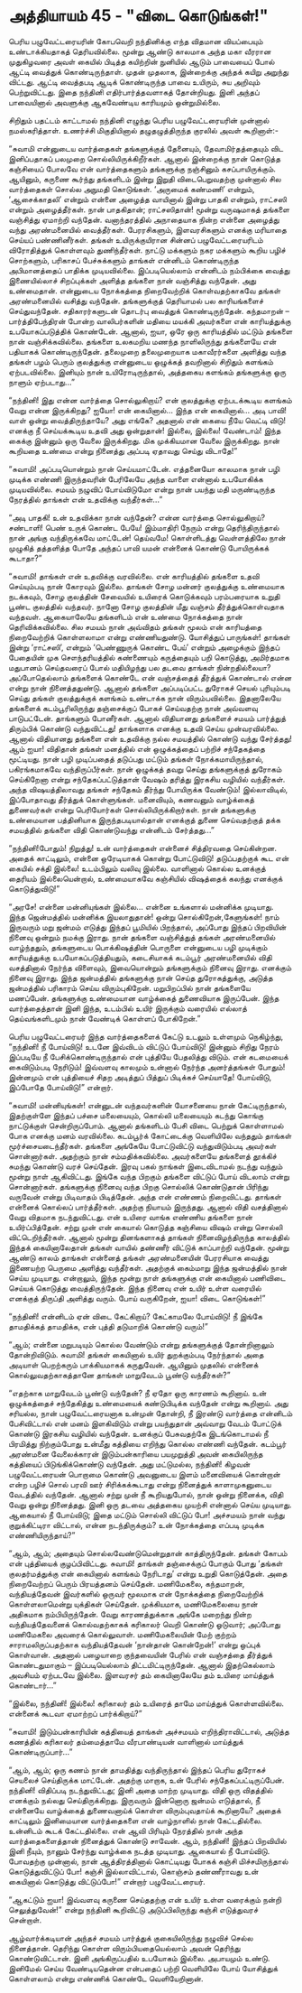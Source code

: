 # அத்தியாயம் 45 - "விடை கொடுங்கள்!"

பெரிய பழுவேட்டரையரின் கோபவெறி நந்தினிக்கு எந்த விதமான வியப்பையும் உண்டாக்கியதாகத் தெரியவில்லை. மூன்று ஆண்டு காலமாக அந்த மகா வீரரான முதுகிழவரை அவள் கையில் பிடித்த கயிற்றின் நுனியில் ஆடும் பாவையைப் போல் ஆட்டி வைத்துக் கொண்டிருந்தாள். முதன் முதலாக, இன்றைக்கு அந்தக் கயிறு அறுந்து விட்டது. ஆட்டி வைத்தபடி ஆடிக் கொண்டிருந்த பாவை உயிரும், சுய அறிவும் பெற்றுவிட்டது. இதை நந்தினி எதிர்பார்த்தவளாகத் தோன்றியது. இனி அந்தப் பாவையினால் அவளுக்கு ஆகவேண்டிய காரியமும் ஒன்றுமில்லை.

சிறிதும் பதட்டம் காட்டாமல் நந்தினி எழுந்து பெரிய பழுவேட்டரையரின் முன்னால் நமஸ்கரித்தாள். உணர்ச்சி மிகுதியினால் தழுதழுத்திருந்த குரலில் அவள் கூறினாள்:-

&#8220;சுவாமி என்னுடைய வார்த்தைகள் தங்களுக்குத் தேனையும், தேவாமிர்தத்தையும் விட இனிப்பதாகப் பலமுறை சொல்லியிருக்கிறீர்கள். ஆனால் இன்றைக்கு நான் கொடுத்த கஞ்சியைப் போலவே என் வார்த்தைகளும் தங்களுக்கு நஞ்சினும் கசப்பாயிருக்கும். ஆயினும், கருணை கூர்ந்து தங்களிடம் இன்று இறுதி விடைபெறுவதற்கு முன்னால் சில வார்த்தைகள் சொல்ல அநுமதி கொடுங்கள். &#8216;அருமைக் கண்மணி&#8217; என்றும், &#8216;ஆசைக்காதலி&#8217; என்றும் என்னை அழைத்த வாயினால் இன்று பாதகி என்றும், ராட்சஸி என்றும் அழைத்தீர்கள். நான் பாதகிதான்; ராட்சஸிதான்! மூன்று வருஷமாகத் தங்களை வஞ்சித்து ஏமாற்றி வந்தேன். வனாந்தரத்தில் அநாதையாக நின்ற என்னை அழைத்து வந்து அரண்மனையில் வைத்தீர்கள். பேரரசிகளும், இளவரசிகளும் எனக்கு மரியாதை செய்யப் பண்ணினீர்கள். தங்கள் உயிருக்குயிரான சின்னப் பழுவேட்டரையரிடம் விரோதித்துக் கொள்ளவும் துணிந்தீர்கள். நாட்டு மக்களும் நகர மக்களும் கூறிய பழிச் சொற்களும், பரிகாசப் பேச்சுக்களும் தாங்கள் என்னிடம் கொண்டிருந்த அபிமானத்தைப் பாதிக்க முடியவில்லை. இப்படியெல்லாம் என்னிடம் நம்பிக்கை வைத்து இணையில்லாச் சிறப்புக்கள் அளித்த தங்களை நான் வஞ்சித்து வந்தேன். அது உண்மைதான். என்னுடைய நோக்கத்தை நிறைவேற்றிக் கொள்வதற்காகவே தங்கள் அரண்மனையில் வசித்து வந்தேன். தங்களுக்குத் தெரியாமல் பல காரியங்களைச் செய்துவந்தேன். சதிகாரர்களுடன் தொடர்பு வைத்துக் கொண்டிருந்தேன். கந்தமாறன் &#8211; பார்த்திபேந்திரன் போன்ற வாலிபர்களின் மதியை மயக்கி அவர்களை என் காரியத்துக்கு உபயோகப்படுத்திக் கொண்டேன். ஆனால், ஐயா, ஒரே ஒரு காரியத்தில் மட்டும் தங்களை நான் வஞ்சிக்கவில்லை. தங்களை உலகமறிய மணந்த நாளிலிருந்து தங்களையே என் பதியாகக் கொண்டிருந்தேன். தலைமுறை தலைமுறையாக மகாவீரர்களை அளித்து வந்த தங்கள் பழம் பெரும் குலத்துக்கு என்னுடைய ஒழுக்கத் தவறினால் சிறிதும் களங்கம் ஏற்படவில்லை. இனியும் நான் உயிரோடிருந்தால், அத்தகைய களங்கம் தங்களுக்கு ஒரு நாளும் ஏற்படாது&#8230;&#8221;

&#8220;நந்தினி! இது என்ன வார்த்தை சொல்லுகிறாய்? என் குலத்துக்கு ஏற்படக்கூடிய களங்கம் வேறு என்ன இருக்கிறது? ஐயோ! என் கையினால்&#8230; இந்த என் கையினால்&#8230; அடி பாவி! வாள் ஒன்று வைத்திருந்தாயே? அது எங்கே? அதனால் என் கையை நீயே வெட்டி விடு! எனக்கு நீ செய்யக்கூடிய உதவி அது ஒன்றுதான்! இல்லை, இல்லை! வேண்டாம்! இந்த கைக்கு இன்னும் ஒரு வேலை இருக்கிறது. மிக முக்கியமான வேலை இருக்கிறது. நான் கூறியதை உண்மை என்று நினைத்து அப்படி ஏதாவது செய்து விடாதே!&#8221;

&#8220;சுவாமி! அப்படியொன்றும் நான் செய்யமாட்டேன். எத்தனையோ காலமாக நான் பழி முடிக்க எண்ணி இருந்தவரின் பேரிலேயே அந்த வாளை என்னால் உபயோகிக்க முடியவில்லை. சமயம் நழுவிப் போய்விடுமோ என்று நான் பயந்து மதி மருண்டிருந்த நேரத்தில் தாங்கள் என் உதவிக்கு வந்தீர்கள்&#8230;&#8221;

&#8220;அடி பாதகி! உன் உதவிக்கா நான் வந்தேன்? என்ன வார்த்தை சொல்லுகிறாய்? சண்டாளி! பெண் உருக் கொண்ட பேயே! இம்மாதிரி நேரும் என்று தெரிந்திருந்தால் நான் அங்கு வந்திருக்கவே மாட்டேன்! தெய்வமே! கொள்ளிடத்து வெள்ளத்திலே நான் முழுகித் தத்தளித்த போதே அந்தப் பாவி யமன் என்னைக் கொண்டு போயிருக்கக் கூடாதா?&#8221;

&#8220;சுவாமி! தாங்கள் என் உதவிக்கு வரவில்லை. என் காரியத்தில் தங்களை உதவி செய்யும்படி நான் கோரவும் இல்லை. தாங்கள் சோழ மன்னர் குலத்துக்கு உண்மையாக நடக்கவும், சோழ குலத்தின் சேவையில் உயிரைக் கொடுக்கவும் பரம்பரையாக உறுதி பூண்ட குலத்தில் வந்தவர். நானோ சோழ குலத்தின் மீது வஞ்சம் தீர்த்துக்கொள்வதாக வந்தவள். ஆகையாலேயே தங்களிடம் என் உண்மை நோக்கத்தை நான் தெரிவிக்கவில்லை. சில சமயம் நான் அவ்விதம் தங்கள் மூலம் என் காரியத்தை நிறைவேற்றிக் கொள்ளலாமா என்று எண்ணியதுண்டு. யோசித்துப் பாருங்கள்! தாங்கள் இன்று &#8216;ராட்சஸி&#8217;, என்றும் &#8216;பெண்ணுருக் கொண்ட பேய்&#8217; என்றும் அழைக்கும் இந்தப் பேதையின் முக சௌந்தரியத்தில் கண்ணையும் கருத்தையும் பறி கொடுத்து, அமிர்தமாக மதுபானம் செய்தவரைப் போல் மதியிழந்து பல தடவை தாங்கள் நின்றதில்லையா? அப்போதெல்லாம் தங்களைக் கொண்டே என் வஞ்சத்தைத் தீர்த்துக் கொண்டால் என்ன என்று நான் நினைத்ததுண்டு. ஆனால் தங்களை அப்படிப்பட்ட துரோகச் செயல் புரியும்படி செய்து தங்கள் குலத்துக்குக் களங்கம் உண்டாக்க நான் விரும்பவில்லை. இதனாலேயே தங்களைக் கடம்பூரிலிருந்து தஞ்சைக்குப் போகச் செய்வதற்கு நான் அவ்வளவு பாடுபட்டேன். தாங்களும் போனீர்கள். ஆனால் விதியானது தங்களைச் சமயம் பார்த்துத் திரும்பிக் கொண்டு வந்துவிட்டது! தாங்களாக எனக்கு உதவி செய்ய முன்வரவில்லை. ஆனால் விதியானது தங்களை என் உதவிக்கு நல்ல சமயத்தில் கொண்டு வந்து சேர்த்தது! ஆம் ஐயா! விதிதான் தங்கள் மனத்தில் என் ஒழுக்கத்தைப் பற்றிச் சந்தேகத்தை மூட்டியது. நான் பழி முடிப்பதைத் தடுப்பது மட்டும் தங்கள் நோக்கமாயிருந்தால், பகிரங்கமாகவே வந்திருப்பீர்கள். நான் ஒழுக்கத் தவறு செய்து தங்களுக்குத் துரோகம் செய்கிறேனா என்று சந்தேகப்பட்டுத்தான் வேஷம் தரித்து இரகசிய வழியில் வந்தீர்கள். அந்த விஷயத்திலாவது தங்கள் சந்தேகம் தீர்ந்து போயிருக்க வேண்டும்! இல்லாவிடில், இப்போதாவது தீர்த்துக் கொள்ளுங்கள். மனைவியும், கணவனும் வாழ்க்கைத் துணைவர்கள் என்று பெரியோர்கள் சொல்லியிருக்கிறார்கள். நான் தங்களுக்கு உண்மையான பத்தினியாக இருந்தபடியால்தான் எனக்குத் துணை செய்வதற்குத் தக்க சமயத்தில் தங்களை விதி கொண்டுவந்து என்னிடம் சேர்த்தது&#8230;&#8221;

&#8220;நந்தினி!போதும்! நிறுத்து! உன் வார்த்தைகள் என்னைச் சித்திரவதை செய்கின்றன. அதைக் காட்டிலும், என்னை ஒரேடியாகக் கொன்று போட்டுவிடு! தடுப்பதற்குக் கூட என் கையில் சக்தி இல்லை! உடம்பிலும் வலிவு இல்லை. வாளினால் கொல்ல உனக்குத் தைரியம் இல்லையென்றால், உண்மையாகவே கஞ்சியில் விஷத்தைக் கலந்து எனக்குக் கொடுத்துவிடு!&#8221;

&#8220;அரசே! என்னை மன்னியுங்கள் இல்லை&#8230; என்னை உங்களால் மன்னிக்க முடியாது. இந்த ஜென்மத்தில் மன்னிக்க இயலாதுதான்! ஒன்று சொல்கிறேன்,கேளுங்கள்! நாம் இருவரும் மறு ஜன்மம் எடுத்து இந்தப் பூமியில் பிறந்தால், அப்போது இந்தப் பிறவியின் நினைவு ஒன்றும் நமக்கு இராது. நான் தங்களை வஞ்சித்துத் தங்கள் அரண்மனையில் வாழ்ந்ததும், தங்களுடைய பொக்கிஷத்தின் பொருளை என்னுடைய பழி முடிக்கும் காரியத்துக்கு உபயோகப்படுத்தியதும், கடைசியாகக் கடம்பூர் அரண்மனையில் விதி வசத்தினால் நேர்ந்த விளைவும், இவையொன்றும் தங்களுக்கும் நினைவு இராது. எனக்கும் நினைவு இராது. இந்த ஜன்மத்தில் தங்களுக்கு நான் செய்த துரோகத்துக்கு, அடுத்த ஜன்மத்தில் பரிகாரம் செய்ய விரும்புகிறேன். மறுபிறப்பில் நான் தங்களையே மணப்பேன். தங்களுக்கு உண்மையான வாழ்க்கைத் துணைவியாக இருப்பேன். இந்த வார்த்தைத்தான் இனி இந்த, உடம்பில் உயிர் இருக்கும் வரையில் எல்லாத் தெய்வங்களிடமும் நான் வேண்டிக் கொள்ளப் போகிறேன்.&#8221;

பெரிய பழுவேட்டரையர் இந்த வார்த்தைகளைக் கேட்டு உடலும் உள்ளமும் நெகிழ்ந்து, &#8220;நந்தினி! நீ போய்விடு! உடனே இவ்விடம் விட்டுப் போய்விடு! இன்னும் சிறிது நேரம் இப்படியே நீ பேசிக்கொண்டிருந்தால் என் புத்தியே பேதலித்து விடும். என் கடமையைக் கைவிடும்படி நேரிடும்! இவ்வளவு காலமும் உன்னால் நேர்ந்த அனர்த்தங்கள் போதும்! இன்னமும் என் புத்தியைச் சிதற அடித்துப் பித்துப் பிடிக்கச் செய்யாதே! போய்விடு, இப்போதே போய்விடு!&#8221; என்றார்.

&#8220;சுவாமி! மன்னியுங்கள்! என்னுடன் வந்தவர்களின் யோசனையை நான் கேட்டிருந்தால், இதற்குள்ளே இந்தப் பச்சை மலையையும், கொல்லி மலையையும் கடந்து கொங்கு நாட்டுக்குள் சென்றிருப்போம். ஆனால் தங்களிடம் பேசி விடை பெற்றுக் கொள்ளாமல் போக எனக்கு மனம் வரவில்லை. கடம்பூர்க் கோட்டைக்கு வெளியிலே வந்ததும் தாங்கள் மூர்ச்சையடைந்தீர்கள். தங்களை அங்கேயே போட்டுவிட்டு வந்துவிடும்படி அவர்கள் சொன்னார்கள். அதற்கும் நான் சம்மதிக்கவில்லை. அவர்களையே தங்களைத் தூக்கிச் சுமந்து கொண்டு வரச் செய்தேன். இரவு பகல் நாங்கள் இடைவிடாமல் நடந்து வந்தும் மூன்று நாள் ஆகிவிட்டது. இங்கே வந்த பிறகும் தங்களை விட்டுப் போய் விடலாம் என்று சொன்னார்கள். தங்களுக்கு நினைவு வந்த பிறகு சொல்லிக் கொண்டுதான் பிரிந்து வருவேன் என்று பிடிவாதம் பிடித்தேன். அந்த என் எண்ணம் நிறைவிட்டது. தாங்கள் என்னைக் கொல்லப் பார்த்தீர்கள். அதற்கு நியாயம் இருந்தது. ஆனால் விதி வசத்தினால் வேறு விதமாக நடந்துவிட்டது. என் உயிரை வாங்க எண்ணிய தங்களை நான் உயிர்ப்பித்தேன். சற்று முன் என் கையால் கொடுத்த கஞ்சியை விஷம் என்று சொல்லி விட்டெறிந்தீர்கள். ஆனால் மூன்று தினங்களாகத் தாங்கள் நினைவிழந்திருந்த காலத்தில் இந்தக் கையினாலேதான் தங்கள் வாயில் தண்ணீர் விட்டுக் காப்பாற்றி வந்தேன். மூன்று ஆண்டு காலம் தாங்கள் என்னைத் தங்கள் அரண்மனையின் பேரரசியாக வைத்து இணையற்ற பெருமை அளித்து வந்தீர்கள். அதற்குக் கைம்மாறு இந்த ஜன்மத்தில் நான் செய்ய முடியாது. என்றாலும், இந்த மூன்று நாள் தங்களுக்கு என் கையினால் பணிவிடை செய்யக் கொடுத்து வைத்திருந்தேன். இந்த நினைவு என் உயிர் உள்ள வரையில் எனக்குத் திருப்தி அளித்து வரும். போய் வருகிறேன், ஐயா! விடை கொடுங்கள்!&#8221;

&#8220;நந்தினி! என்னிடம் ஏன் விடை கேட்கிறாய்? கேட்காமலே போய்விடு! நீ இங்கே தாமதிக்கத் தாமதிக்க, என் புத்தி தடுமாறிக் கொண்டு வரும்!&#8221;

&#8220;ஆம்; என்னை மறுபடியும் கொல்ல வேண்டும் என்று தங்களுக்குத் தோன்றினாலும் தோன்றிவிடும். சுவாமி! தங்கள் கையினால் உயிர் துறக்கும்படி நேர்ந்தால் அதை அடியாள் பெறற்கரும் பாக்கியமாகக் கருதுவேன். ஆயினும் முதலில் என்னைக் கொல்லுவதற்காகத்தானே தாங்கள் மாறுவேடம் பூண்டு வந்தீர்கள்?&#8221;

&#8220;எதற்காக மாறுவேடம் பூண்டு வந்தேன்? நீ ஏதோ ஒரு காரணம் கூறினாய். உன் ஒழுக்கத்தைச் சந்தேகித்து உண்மையைக் கண்டுபிடிக்க வந்தேன் என்று கூறினாய். அது சரியல்ல, நான் பழுவேட்டரையனாக உன்முன் தோன்றி, நீ இரண்டு வார்த்தை என்னிடம் பேசிவிட்டால் என் மனம் இளகிவிடும் என்று பயந்துதான் அவ்வாறு வேடம் போட்டுக் கொண்டு இரகசிய வழியில் வந்தேன். உனக்குப் பேசுவதற்கே இடங்கொடாமல் நீ பிரமித்து நிற்கும்போது உன்மீது கத்தியை எறிந்து கொல்ல எண்ணி வந்தேன். கடம்பூர் அரண்மனை வேலைக்காரன் இடும்பன்காரியை பயமுறுத்தி அவன் கையிலிருந்த கத்தியைப் பிடுங்கிக்கொண்டு வந்தேன். அது மட்டுமல்ல, நந்தினி! கிழவன் பழுவேட்டரையன் பொறாமை கொண்டு அவனுடைய இளம் மனைவியைக் கொன்றான் என்ற பழிச் சொல் பரவி ஊர் சிரிக்கக்கூடாது என்று நினைத்துக் காளாமுகனுடைய வேடத்தில் வந்தேன். ஆனால் சற்று முன் நீ கூறியதுபோல், நான் ஒன்று நினைக்க, விதி வேறு ஒன்று நினைத்தது. இனி ஒரு தடவை அத்தகைய முயற்சி என்னால் செய்ய முடியாது. ஆகையால் நீ போய்விடு; இதை மட்டும் சொல்லி விட்டுப் போ! அச்சமயம் நான் வந்து குறுக்கிட்டிரா விட்டால், என்ன நடந்திருக்கும்? உன் நோக்கத்தை எப்படி முடிக்க எண்ணியிருந்தாய்?&#8221;

&#8220;ஆம், ஆம்; அதையும் சொல்லவேண்டுமென்றுதான் காத்திருந்தேன். தங்கள் கோபம் என் புத்தியைக் குழப்பிவிட்டது. சுவாமி! தாங்கள் தஞ்சைக்குப் போகும் போது &#8216;தங்கள் குலதர்மத்துக்கு என் கையினால் களங்கம் நேரிடாது&#8217; என்று உறுதி கொடுத்தேன். அதை நிறைவேற்றப் பெரும் பிரயத்தனம் செய்தேன். மணிமேகலை, கந்தமாறன், வந்தியத்தேவன் இவர்களில் ஒருவர் மூலமாக என் நோக்கத்தை நிறைவேற்றிக் கொள்ளலாமென்று யுக்திகள் செய்தேன். முக்கியமாக, மணிமேகலையை நான் அதிகமாக நம்பியிருந்தேன். வேறு காரணத்துக்காக அங்கே மறைந்து நின்ற வந்தியத்தேவனைக் கொல்வதற்காகக் கரிகாலர் வெறி கொண்டு ஓடுவார்; அப்போது மணிமேகலை அவரைக் கொல்லுவாள். மணிமேகலையின் மேற் குற்றம் சாராமலிருப்பதற்காக வந்தியத்தேவன் &#8216;நான்தான் கொன்றேன்!&#8217; என்று ஒப்புக் கொள்வான். அதனால் பழையாறை குந்தவையின் பேரில் என் வஞ்சத்தை தீர்த்துக் கொண்டதுமாகும் &#8211; இப்படியெல்லாம் திட்டமிட்டிருந்தேன். ஆனால் இதற்கெல்லாம் அவசியம் ஏற்படவே இல்லை. இளவரசர் தம் கையினாலேயே தம் உயிரை மாய்த்துக் கொண்டார்&#8230;&#8221;

&#8220;இல்லை, நந்தினி! இல்லை! கரிகாலர் தம் உயிரைத் தாமே மாய்த்துக் கொள்ளவில்லை. என்னைக் கூடவா ஏமாற்றப் பார்க்கிறாய்?&#8221;

&#8220;சுவாமி! இடும்பன்காரியின் கத்தியைத் தாங்கள் அச்சமயம் எறிந்திராவிட்டால், அடுத்த கணத்தில் கரிகாலர் தம்மைத்தாமே வீரபாண்டியன் வாளினால் மாய்த்துக் கொண்டிருப்பார்&#8230;&#8221;

&#8220;ஆம், ஆம்; ஒரு கணம் நான் தாமதித்து வந்திருந்தால் இந்தப் பெரிய துரோகச் செயலைச் செய்திருக்க மாட்டேன். அதற்கு மாறாக, உன் பேரில் சந்தேகப்பட்டிருப்பேன். நந்தினி! விதிப்படி நடந்துவிட்டது; இனி அதை மாற்ற முடியாது. விதி ஒரு விதத்தில் எனக்கும் நல்லது செய்திருக்கிறது. இருவரும் இன்னொரு ஜன்மம் எடுத்தால், நீ என்னையே வாழ்க்கைத் துணைவனாய்க் கொள்ள விரும்புவதாய்க் கூறினாயே? அதைக் காட்டிலும் இனிமையான வார்த்தைகளை என் வாழ்நாளில் நான் கேட்டதில்லை. உன்னிடம் கூடக் கேட்டதில்லை. என் ஆவி பிரியும் நேரத்தில் நான் அந்த வார்த்தைகளைத்தான் நினைத்துக் கொண்டு சாவேன். ஆம், நந்தினி! இந்தப் பிறவியில் இனி நீயும், நானும் சேர்ந்து வாழ்க்கை நடத்த முடியாது. ஆகையால் நீ போய்விடு. போவதற்கு முன்னால், நான் ஆத்திரத்தினால் கொட்டியது போகக் கஞ்சி மிச்சமிருந்தால் கொடுத்துவிட்டுப் போ! கஞ்சி இல்லாவிட்டால், கொஞ்சம் தண்ணீராவது உன் கையினால் கொடுத்து விட்டுப்போ!&#8221; என்றார் பழுவேட்டரையர்.

&#8220;ஆகட்டும் ஐயா! இவ்வளவு கருணை செய்ததற்கு என் உயிர் உள்ள வரைக்கும் நன்றி செலுத்துவேன்!&#8221; என்று நந்தினி கூறிவிட்டு அடுப்பிலிருந்து கஞ்சி எடுத்துவரச் சென்றாள்.

ஆழ்வார்க்கடியான் அந்தச் சமயம் பார்த்துக் குகையிலிருந்து நழுவிச் செல்ல நினைத்தான். தெரிந்து கொள்ள விரும்பியதையெல்லாம் அவன் தெரிந்து கொண்டுவிட்டான். இனி அங்கிருப்பதில் உபயோகம் இல்லை. அபாயமும் உண்டு. இனிமேல் செய்ய வேண்டியதென்ன என்பதைப் பற்றி வெளியிலே போய் யோசித்துக் கொள்ளலாம் என்று எண்ணிக் கொண்டே வெளியேறினான்.